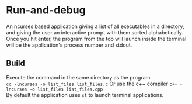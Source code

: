 # Run-and-debug
An ncurses based application giving a list of all executables in a directory, and giving the user an interactive prompt with them sorted alphabetically. Once you hit enter, the program from the top will launch inside the terminal will be the application's process number and stdout.

## Build
Execute the command in the same directory as the program.<br/>
```cc -lncurses -o list_files list_files.c```
Or use the c++ compiler
```c++ -lncurses -o list_files list_files.cpp```
<br/>
By default the application uses ```st``` to launch terminal applications.<br/>
